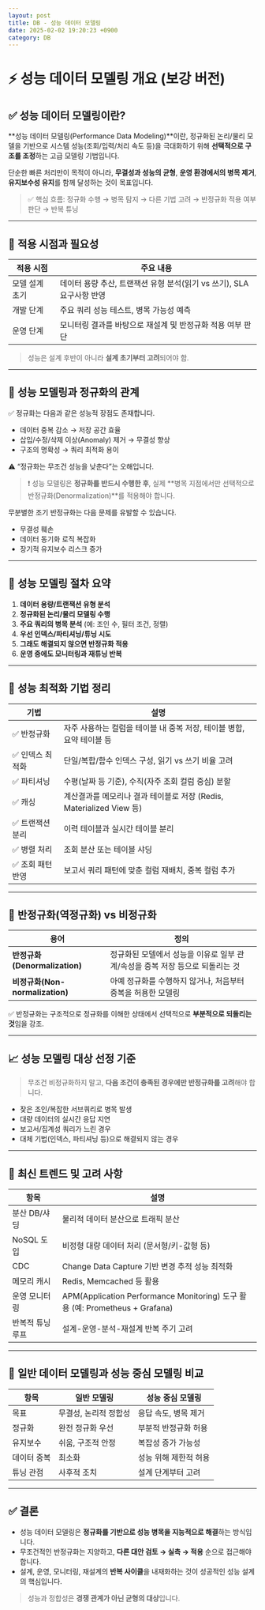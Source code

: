 ```yaml
---
layout: post
title: DB - 성능 데이터 모델링
date: 2025-02-02 19:20:23 +0900
category: DB
---
```

# ⚡ 성능 데이터 모델링 개요 (보강 버전)

## ✅ 성능 데이터 모델링이란?

**성능 데이터 모델링(Performance Data Modeling)**이란, 정규화된 논리/물리 모델을 기반으로 시스템 성능(조회/입력/처리 속도 등)을 극대화하기 위해 **선택적으로 구조를 조정**하는 고급 모델링 기법입니다.

단순한 빠른 처리만이 목적이 아니라, **무결성과 성능의 균형**, **운영 환경에서의 병목 제거**, **유지보수성 유지**를 함께 달성하는 것이 목표입니다.

> ✅ 핵심 흐름: 정규화 수행 → 병목 탐지 → 다른 기법 고려 → 반정규화 적용 여부 판단 → 반복 튜닝

---

## 🎯 적용 시점과 필요성

| 적용 시점     | 주요 내용 |
|--------------|-----------|
| 모델 설계 초기 | 데이터 용량 추산, 트랜잭션 유형 분석(읽기 vs 쓰기), SLA 요구사항 반영 |
| 개발 단계     | 주요 쿼리 성능 테스트, 병목 가능성 예측 |
| 운영 단계     | 모니터링 결과를 바탕으로 재설계 및 반정규화 적용 여부 판단 |

> 성능은 설계 후반이 아니라 **설계 초기부터 고려**되어야 함.

---

## 🧩 성능 모델링과 정규화의 관계

✅ 정규화는 다음과 같은 성능적 장점도 존재합니다.

- 데이터 중복 감소 → 저장 공간 효율
- 삽입/수정/삭제 이상(Anomaly) 제거 → 무결성 향상
- 구조의 명확성 → 쿼리 최적화 용이

⚠️ “정규화는 무조건 성능을 낮춘다”는 오해입니다.

> ❗ 성능 모델링은 **정규화를 반드시 수행한 후**, 실제 **병목 지점에서만 선택적으로 반정규화(Denormalization)**를 적용해야 합니다.

무분별한 조기 반정규화는 다음 문제를 유발할 수 있습니다.

- 무결성 훼손
- 데이터 동기화 로직 복잡화
- 장기적 유지보수 리스크 증가

---

## 🔁 성능 모델링 절차 요약

1. **데이터 용량/트랜잭션 유형 분석**
2. **정규화된 논리/물리 모델링 수행**
3. **주요 쿼리의 병목 분석** (예: 조인 수, 필터 조건, 정렬)
4. **우선 인덱스/파티셔닝/튜닝 시도**
5. **그래도 해결되지 않으면 반정규화 적용**
6. **운영 중에도 모니터링과 재튜닝 반복**

---

## 🔧 성능 최적화 기법 정리

| 기법 | 설명 |
|------|------|
| ✅ 반정규화 | 자주 사용하는 컬럼을 테이블 내 중복 저장, 테이블 병합, 요약 테이블 등 |
| ✅ 인덱스 최적화 | 단일/복합/함수 인덱스 구성, 읽기 vs 쓰기 비율 고려 |
| ✅ 파티셔닝 | 수평(날짜 등 기준), 수직(자주 조회 컬럼 중심) 분할 |
| ✅ 캐싱 | 계산결과를 메모리나 결과 테이블로 저장 (Redis, Materialized View 등) |
| ✅ 트랜잭션 분리 | 이력 테이블과 실시간 테이블 분리 |
| ✅ 병렬 처리 | 조회 분산 또는 테이블 샤딩 |
| ✅ 조회 패턴 반영 | 보고서 쿼리 패턴에 맞춘 컬럼 재배치, 중복 컬럼 추가 |

---

## 🎯 반정규화(역정규화) vs 비정규화

| 용어 | 정의 |
|------|------|
| **반정규화(Denormalization)** | 정규화된 모델에서 성능을 이유로 일부 관계/속성을 중복 저장 등으로 되돌리는 것 |
| **비정규화(Non-normalization)** | 아예 정규화를 수행하지 않거나, 처음부터 중복을 허용한 모델링 |

✅ 반정규화는 구조적으로 정규화를 이해한 상태에서 선택적으로 **부분적으로 되돌리는 것**임을 강조.

---

## 📈 성능 모델링 대상 선정 기준

> 무조건 비정규화하지 말고, **다음 조건이 충족된 경우에만 반정규화를 고려**해야 합니다.

- 잦은 조인/복잡한 서브쿼리로 병목 발생
- 대량 데이터의 실시간 응답 지연
- 보고서/집계성 쿼리가 느린 경우
- 대체 기법(인덱스, 파티셔닝 등)으로 해결되지 않는 경우

---

## 🧭 최신 트렌드 및 고려 사항

| 항목 | 설명 |
|------|------|
| 분산 DB/샤딩 | 물리적 데이터 분산으로 트래픽 분산 |
| NoSQL 도입 | 비정형 대량 데이터 처리 (문서형/키-값형 등) |
| CDC | Change Data Capture 기반 변경 추적 성능 최적화 |
| 메모리 캐시 | Redis, Memcached 등 활용 |
| 운영 모니터링 | APM(Application Performance Monitoring) 도구 활용 (예: Prometheus + Grafana) |
| 반복적 튜닝 루프 | 설계-운영-분석-재설계 반복 주기 고려 |

---

## 🧠 일반 데이터 모델링과 성능 중심 모델링 비교

| 항목 | 일반 모델링 | 성능 중심 모델링 |
|------|--------------------|--------------------------|
| 목표 | 무결성, 논리적 정합성 | 응답 속도, 병목 제거 |
| 정규화 | 완전 정규화 우선 | 부분적 반정규화 허용 |
| 유지보수 | 쉬움, 구조적 안정 | 복잡성 증가 가능성 |
| 데이터 중복 | 최소화 | 성능 위해 제한적 허용 |
| 튜닝 관점 | 사후적 조치 | 설계 단계부터 고려 |

---

## ✅ 결론

- 성능 데이터 모델링은 **정규화를 기반으로 성능 병목을 지능적으로 해결**하는 방식입니다.
- 무조건적인 반정규화는 지양하고, **다른 대안 검토 → 실측 → 적용** 순으로 접근해야 합니다.
- 설계, 운영, 모니터링, 재설계의 **반복 사이클**을 내재화하는 것이 성공적인 성능 설계의 핵심입니다.

> 성능과 정합성은 **경쟁 관계가 아닌 균형의 대상**입니다.